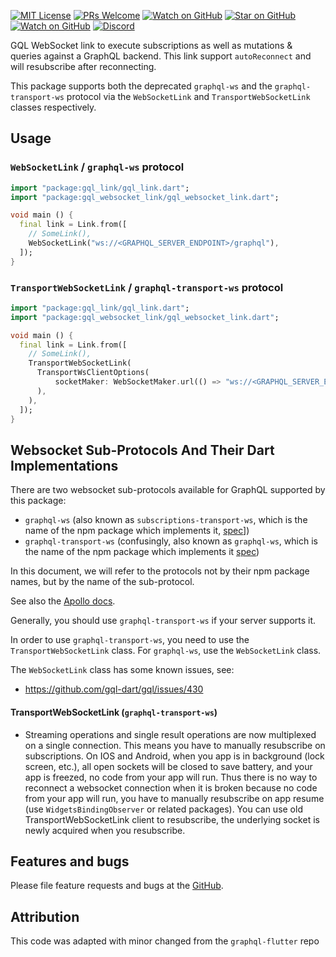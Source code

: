 [![MIT License][license-badge]][license-link]
[![PRs Welcome][prs-badge]][prs-link]
[![Watch on GitHub][github-watch-badge]][github-watch-link]
[![Star on GitHub][github-star-badge]][github-star-link]
[![Watch on GitHub][github-forks-badge]][github-forks-link]
[![Discord][discord-badge]][discord-link]

[license-badge]: https://img.shields.io/github/license/gql-dart/gql.svg?style=for-the-badge
[license-link]: https://github.com/gql-dart/gql/blob/master/LICENSE
[prs-badge]: https://img.shields.io/badge/PRs-welcome-brightgreen.svg?style=for-the-badge
[prs-link]: https://github.com/gql-dart/gql/issues

[github-watch-badge]: https://img.shields.io/github/watchers/gql-dart/gql.svg?style=for-the-badge&logo=github&logoColor=ffffff
[github-watch-link]: https://github.com/gql-dart/gql/watchers
[github-star-badge]: https://img.shields.io/github/stars/gql-dart/gql.svg?style=for-the-badge&logo=github&logoColor=ffffff
[github-star-link]: https://github.com/gql-dart/gql/stargazers
[github-forks-badge]: https://img.shields.io/github/forks/gql-dart/gql.svg?style=for-the-badge&logo=github&logoColor=ffffff
[github-forks-link]: https://github.com/gql-dart/gql/network/members

[discord-badge]: https://img.shields.io/discord/559455668810153989.svg?style=for-the-badge&logo=discord&logoColor=ffffff
[discord-link]: https://discord.gg/YBFCTXNbwY

GQL WebSocket link to execute subscriptions as well as mutations & queries against a GraphQL backend. 
This link support `autoReconnect` and will resubscribe after reconnecting.

This package supports both the deprecated `graphql-ws` and the `graphql-transport-ws` protocol
via the `WebSocketLink` and `TransportWebSocketLink` classes respectively.


## Usage

### `WebSocketLink` / `graphql-ws` protocol

```dart
import "package:gql_link/gql_link.dart";
import "package:gql_websocket_link/gql_websocket_link.dart";

void main () {
  final link = Link.from([
    // SomeLink(),
    WebSocketLink("ws://<GRAPHQL_SERVER_ENDPOINT>/graphql"),
  ]);
}

```

### `TransportWebSocketLink` / `graphql-transport-ws` protocol

```dart
import "package:gql_link/gql_link.dart";
import "package:gql_websocket_link/gql_websocket_link.dart";

void main () {
  final link = Link.from([
    // SomeLink(),
    TransportWebSocketLink(
      TransportWsClientOptions(
          socketMaker: WebSocketMaker.url(() => "ws://<GRAPHQL_SERVER_ENDPOINT>/graphql")
      ),
    ),
  ]);
}

```

## Websocket Sub-Protocols And Their Dart Implementations

There are two websocket sub-protocols available for GraphQL supported by this package:

- `graphql-ws`  (also known as `subscriptions-transport-ws`, which is the name of the npm package which implements it, [spec](https://github.com/apollographql/subscriptions-transport-ws/blob/master/PROTOCOL.md)])
- `graphql-transport-ws` (confusingly, also known as `graphql-ws`, which is the name of the npm package which implements it [spec](https://github.com/enisdenjo/graphql-ws/blob/master/PROTOCOL.md))

In this document, we will refer to the protocols not by their npm package names, but by the name of the sub-protocol.

See also the [Apollo docs](https://www.apollographql.com/docs/react/data/subscriptions/#websocket-subprotocols).

Generally, you should use `graphql-transport-ws` if your server supports it.

In order to use `graphql-transport-ws`, you need to use the `TransportWebSocketLink` class.
For `graphql-ws`, use the `WebSocketLink` class.

The `WebSocketLink` class has some known issues, see:

- https://github.com/gql-dart/gql/issues/430


#### TransportWebSocketLink (`graphql-transport-ws`)

- Streaming operations and single result operations are now multiplexed on a single connection.  This means you have to manually resubscribe on subscriptions.  On IOS and Android, when you app is in background (lock screen, etc.), all open sockets will be closed to save battery, and your app is freezed, no code from your app will run.  Thus there is no way to reconnect a websocket connection when it is broken because no code from your app will run, you have to manually resubscribe on app resume (use `WidgetsBindingObserver` or related packages).  You can use old TransportWebSocketLink client to resubscribe, the underlying socket is newly acquired when you resubscribe. 


## Features and bugs

Please file feature requests and bugs at the [GitHub][tracker].

[tracker]: https://github.com/gql-dart/gql/issues

## Attribution

This code was adapted with minor changed from the `graphql-flutter` repo
